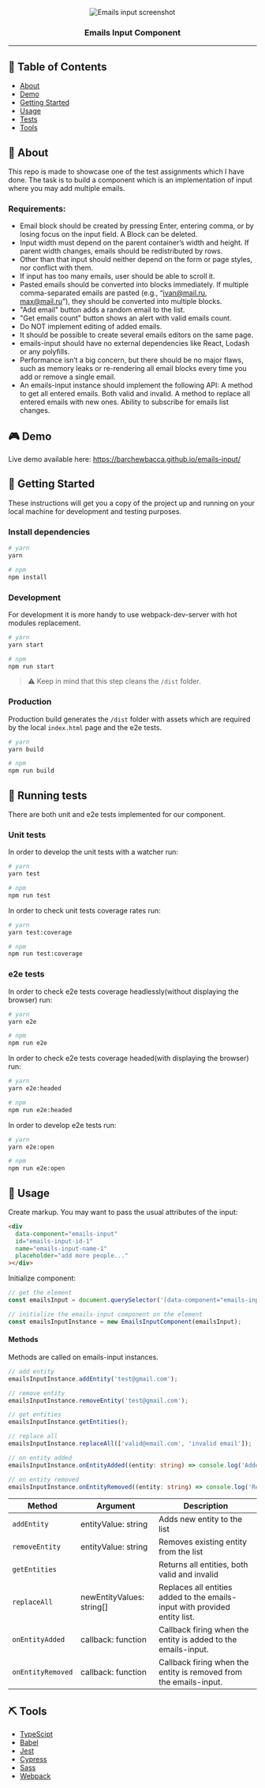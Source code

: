<p align="center">
  <img src="screenshot.png" alt="Emails input screenshot">
</p>
<h3 align="center">Emails Input Component</h3>

---

## 📝 Table of Contents

- [About](#about)
- [Demo](#demo)
- [Getting Started](#getting_started)
- [Usage](#usage)
- [Tests](#tests)
- [Tools](#tools)

## 🧐 About <a name = "about"></a>

This repo is made to showcase one of the test assignments which I have done. The task is to build a
component which is an implementation of input where you may add multiple emails.

### Requirements:

- Email block should be created by pressing Enter, entering comma, or by losing focus on the input
  field. A Block can be deleted.
- Input width must depend on the parent container’s width and height. If parent width changes,
  emails should be redistributed by rows.
- Other than that input should neither depend on the form or page styles, nor conflict with them.
- If input has too many emails, user should be able to scroll it.
- Pasted emails should be converted into blocks immediately. If multiple comma-separated emails are
  pasted (e.g., “ivan@mail.ru, max@mail.ru”), they should be converted into multiple blocks.
- "Add email" button adds a random email to the list.
- "Get emails count" button shows an alert with valid emails count.
- Do NOT implement editing of added emails.
- It should be possible to create several emails editors on the same page.
- emails-input should have no external dependencies like React, Lodash or any polyfills.
- Performance isn’t a big concern, but there should be no major flaws, such as memory leaks or
  re-rendering all email blocks every time you add or remove a single email.
- An emails-input instance should implement the following API: A method to get all entered emails.
  Both valid and invalid. A method to replace all entered emails with new ones. Ability to subscribe
  for emails list changes.

## 🎮 Demo <a name = "demo"></a>

Live demo available here: https://barchewbacca.github.io/emails-input/

## 🏁 Getting Started <a name = "getting_started"></a>

These instructions will get you a copy of the project up and running on your local machine for
development and testing purposes.

### Install dependencies

```sh
# yarn
yarn

# npm
npm install
```

### Development

For development it is more handy to use webpack-dev-server with hot modules replacement.

```sh
# yarn
yarn start

# npm
npm run start
```

> ⚠️ Keep in mind that this step cleans the `/dist` folder.

### Production

Production build generates the `/dist` folder with assets which are required by the local
`index.html` page and the e2e tests.

```sh
# yarn
yarn build

# npm
npm run build
```

## 🔧 Running tests <a name = "tests"></a>

There are both unit and e2e tests implemented for our component.

### Unit tests

In order to develop the unit tests with a watcher run:

```sh
# yarn
yarn test

# npm
npm run test
```

In order to check unit tests coverage rates run:

```sh
# yarn
yarn test:coverage

# npm
npm run test:coverage
```

### e2e tests

In order to check e2e tests coverage headlessly(without displaying the browser) run:

```sh
# yarn
yarn e2e

# npm
npm run e2e
```

In order to check e2e tests coverage headed(with displaying the browser) run:

```sh
# yarn
yarn e2e:headed

# npm
npm run e2e:headed
```

In order to develop e2e tests run:

```sh
# yarn
yarn e2e:open

# npm
npm run e2e:open
```

## 🎈 Usage <a name="usage"></a>

Create markup. You may want to pass the usual attributes of the input:

```html
<div
  data-component="emails-input"
  id="emails-input-id-1"
  name="emails-input-name-1"
  placeholder="add more people..."
></div>
```

Initialize component:

```ts
// get the element
const emailsInput = document.querySelector('[data-component="emails-input"]') as HTMLElement;

// initialize the emails-input component on the element
const emailsInputInstance = new EmailsInputComponent(emailsInput);
```

#### Methods

Methods are called on emails-input instances.

```ts
// add entity
emailsInputInstance.addEntity('test@gmail.com');

// remove entity
emailsInputInstance.removeEntity('test@gmail.com');

// get entities
emailsInputInstance.getEntities();

// replace all
emailsInputInstance.replaceAll(['valid@email.com', 'invalid email']);

// on entity added
emailsInputInstance.onEntityAdded((entity: string) => console.log('Added:', entity));

// on entity removed
emailsInputInstance.onEntityRemoved((entity: string) => console.log('Removed:', entity));
```

| Method            | Argument                  | Description                                                                |
| ----------------- | ------------------------- | -------------------------------------------------------------------------- |
| `addEntity`       | entityValue: string       | Adds new entity to the list                                                |
| `removeEntity`    | entityValue: string       | Removes existing entity from the list                                      |
| `getEntities`     |                           | Returns all entities, both valid and invalid                               |
| `replaceAll`      | newEntityValues: string[] | Replaces all entities added to the emails-input with provided entity list. |
| `onEntityAdded`   | callback: function        | Callback firing when the entity is added to the emails-input.              |
| `onEntityRemoved` | callback: function        | Callback firing when the entity is removed from the emails-input.          |

## ⛏️ Tools <a name = "tools"></a>

- [TypeScipt](https://www.typescriptlang.org/)
- [Babel](https://babeljs.io/)
- [Jest](https://jestjs.io/)
- [Cypress](https://www.cypress.io/)
- [Sass](https://sass-lang.com/)
- [Webpack](https://webpack.js.org/)
